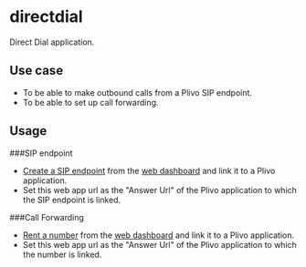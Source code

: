 directdial
==========

Direct Dial application.

## Use case
* To be able to make outbound calls from a Plivo SIP endpoint.
* To be able to set up call forwarding.

## Usage 
###SIP endpoint
* [Create a SIP endpoint](https://plivo.com/endpoint/create/) from the [web dashboard](https://plivo.com/dashboard/) and link it to a Plivo application.
* Set this web app url as the "Answer Url" of the Plivo application to which the SIP endpoint is linked.

###Call Forwarding
* [Rent a number](https://plivo.com/number/search/) from the [web dashboard](https://plivo.com/dashboard/) and link it to a Plivo application.
* Set this web app url as the "Answer Url" of the Plivo application to which the number is linked.

